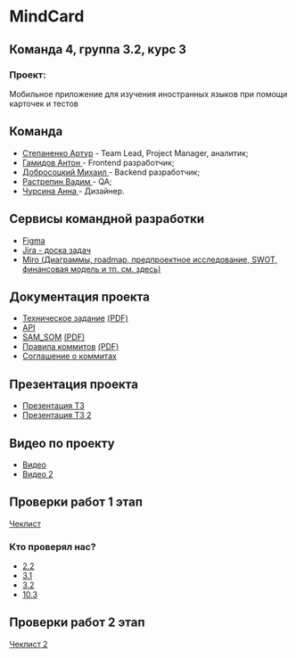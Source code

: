 # MindCard
## Команда 4, группа 3.2, курс 3
### Проект: 
Мобильное приложение для изучения иностранных языков при помощи карточек и тестов

## Команда 
- [Степаненко Артур](https://github.com/uyrtryu "") - Team Lead, Project Manager, аналитик;
- [Гамидов Антон ]("") - Frontend разработчик;
- [Добросоцкий Михаил ](https://github.com/Hik4n "") - Backend разработчик;
- [Растрепин Вадим ]("") - QA;
- [Чурсина Анна ]("") - Дизайнер.

## Сервисы командной разработки
+ [Figma](https://www.figma.com/design/LwB0QJmF4J4cmRZOH3YpcC/LingCards%3A-UI-Kit-%26-Brandbook?node-id=15-4&t=xICaTMjaM8Mt1QSE-1)
+ [Jira - доска задач](https://arturioctepanenkooo.atlassian.net/jira/software/projects/SV2/boards/2?atlOrigin=eyJpIjoiYjE4YmE5MGQzMTliNGJhNjg1Y2U0NzY2M2U1MmMxYmEiLCJwIjoiaiJ9) 
+ [Miro (Диаграммы, roadmap, предпроектное исследование, SWOT, финансовая модель и тп. см. здесь)](https://miro.com/app/board/uXjVIOZVmws=/?share_link_id=181565259210)

## Документация проекта
+ [Техническое задание](Documentation/Техническое_задание.docx) [(PDF)](Documentation/Техническое_задание.pdf)
+ [API](https://app.swaggerhub.com/apis/vsu-1a2/MindCard/1.0.0)
+ [SAM_SOM](Documentation/SAM_SOM.docx) [(PDF)](Documentation/SAM_SOM.pdf)
+ [Правила коммитов](Documentation/Правила_коммитов.docx) [(PDF)](Documentation/Правила_коммитов.pdf)
+ [Соглашение о коммитах](https://www.conventionalcommits.org/ru/v1.0.0/)

## Презентация проекта
+ [Презентация ТЗ](Documentation/MindCard.pdf)
+ [Презентация ТЗ 2](Documentation/MindCard2.pdf)

## Видео по проекту
+ [Видео](https://rutube.ru/video/0210f8b28d43d166250a7e49fbbb739a/?r=wd)
+ [Видео 2](https://rutube.ru/video/6723d9d0f8c9d5f6e3ccab89dcf6e6f8/)

## Проверки работ 1 этап
[Чеклист](Documentation/checklist1atta.pdf)
### Кто проверял нас?
+ [2.2](https://github.com/GoshaNumberOne/escadre.io/blob/main/documentation/Кросс-ревью%20(1%20аттестация).pdf)
+ [3.1](https://github.com/Shao-Lin/Music-dating/blob/main/documentation/ВГУ-ТП.%20Чеклист%201%20этап%203.1%20команда.pdf)
+ [3.2](https://github.com/dnlksnvv/Trainova/blob/main/docs/оценивание.pdf)
+ [10.3](https://github.com/git-company-tp10-1/main/blob/main/Documentation/Чеклист%201%20этап.pdf)

## Проверки работ 2 этап
[Чеклист 2](Documentation/checklist2atta.pdf)
